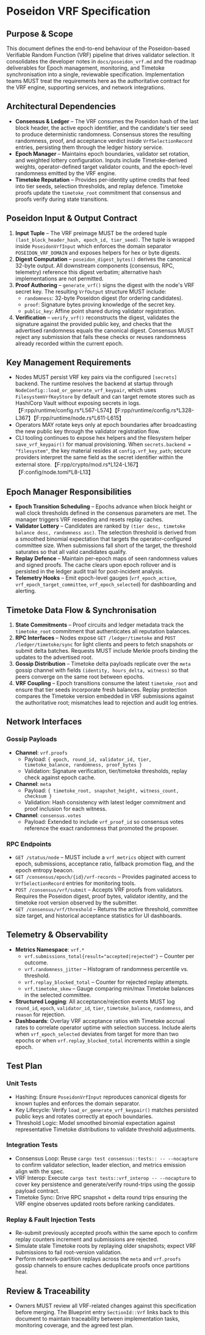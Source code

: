 # Poseidon VRF Specification

## Purpose & Scope
This document defines the end-to-end behaviour of the Poseidon-based Verifiable
Random Function (VRF) pipeline that drives validator selection. It consolidates
the developer notes in `docs/poseidon_vrf.md` and the roadmap deliverables for
Epoch management, monitoring, and Timetoke synchronisation into a single,
reviewable specification. Implementation teams MUST treat the requirements here
as the authoritative contract for the VRF engine, supporting services, and
network integrations.

## Architectural Dependencies
- **Consensus & Ledger** – The VRF consumes the Poseidon hash of the last block
  header, the active epoch identifier, and the candidate's tier seed to produce
  deterministic randomness. Consensus stores the resulting randomness, proof,
  and acceptance verdict inside `VrfSelectionRecord` entries, persisting them
  through the ledger history service.
- **Epoch Manager** – Maintains epoch boundaries, validator set rotation, and
  weighted lottery configuration. Inputs include Timetoke-derived weights,
  operator-defined target validator counts, and the epoch-level randomness
  emitted by the VRF engine.
- **Timetoke Reputation** – Provides per-identity uptime credits that feed into
  tier seeds, selection thresholds, and replay defence. Timetoke proofs update
  the `timetoke_root` commitment that consensus and proofs verify during state
  transitions.

## Poseidon Input & Output Contract
1. **Input Tuple** – The VRF preimage MUST be the ordered tuple
   `(last_block_header_hash, epoch_id, tier_seed)`. The tuple is wrapped inside
   `PoseidonVrfInput` which enforces the domain separator `POSEIDON_VRF_DOMAIN`
   and exposes helpers for hex or byte digests.
2. **Digest Computation** – `poseidon_digest_bytes()` derives the canonical
   32-byte output. All downstream components (consensus, RPC, telemetry)
   reference this digest verbatim; alternative hash implementations are not
   permitted.
3. **Proof Authoring** – `generate_vrf()` signs the digest with the node's VRF
   secret key. The resulting `VrfOutput` structure MUST include:
   - `randomness`: 32-byte Poseidon digest (for ordering candidates).
   - `proof`: Signature bytes proving knowledge of the secret key.
   - `public_key`: Affine point shared during validator registration.
4. **Verification** – `verify_vrf()` reconstructs the digest, validates the
   signature against the provided public key, and checks that the advertised
   randomness equals the canonical digest. Consensus MUST reject any submission
   that fails these checks or reuses randomness already recorded within the
   current epoch.

## Key Management Requirements
- Nodes MUST persist VRF key pairs via the configured `[secrets]` backend. The
  runtime resolves the backend at startup through
  `NodeConfig::load_or_generate_vrf_keypair`, which uses
  `FilesystemVrfKeyStore` by default and can target remote stores such as
  HashiCorp Vault without exposing secrets in logs.【F:rpp/runtime/config.rs†L567-L574】【F:rpp/runtime/config.rs†L328-L367】【F:rpp/runtime/node.rs†L611-L615】
- Operators MAY rotate keys only at epoch boundaries after broadcasting the new
  public key through the validator registration flow.
- CLI tooling continues to expose hex helpers and the filesystem helper
  `save_vrf_keypair()` for manual provisioning. When `secrets.backend =
  "filesystem"`, the key material resides at `config.vrf_key_path`; secure
  providers interpret the same field as the secret identifier within the
  external store.【F:rpp/crypto/mod.rs†L124-L167】【F:config/node.toml†L8-L13】

## Epoch Manager Responsibilities
- **Epoch Transition Scheduling** – Epochs advance when block height or wall
  clock thresholds defined in the consensus parameters are met. The manager
  triggers VRF reseeding and resets replay caches.
- **Validator Lottery** – Candidates are ranked by `(tier desc, timetoke balance
  desc, randomness asc)`. The selection threshold is derived from a smoothed
  binomial expectation that targets the operator-configured committee size.
  When submissions fall short of the target, the threshold saturates so that all
  valid candidates qualify.
- **Replay Defence** – Maintain per-epoch maps of seen randomness values and
  signed proofs. The cache clears upon epoch rollover and is persisted in the
  ledger audit trail for post-incident analysis.
- **Telemetry Hooks** – Emit epoch-level gauges (`vrf_epoch_active`,
  `vrf_epoch_target_committee`, `vrf_epoch_selected`) for dashboarding and
  alerting.

## Timetoke Data Flow & Synchronisation
1. **State Commitments** – Proof circuits and ledger metadata track the
   `timetoke_root` commitment that authenticates all reputation balances.
2. **RPC Interfaces** – Nodes expose `GET /ledger/timetoke` and
   `POST /ledger/timetoke/sync` for light clients and peers to fetch snapshots
   or submit delta batches. Requests MUST include Merkle proofs binding the
   updates to the advertised root.
3. **Gossip Distribution** – Timetoke delta payloads replicate over the
   `meta` gossip channel with fields `(identity, hours_delta, witness)` so that
  peers converge on the same root between epochs.
4. **VRF Coupling** – Epoch transitions consume the latest `timetoke_root` and
   ensure that tier seeds incorporate fresh balances. Replay protection compares
   the Timetoke version embedded in VRF submissions against the authoritative
   root; mismatches lead to rejection and audit log entries.

## Network Interfaces
### Gossip Payloads
- **Channel**: `vrf.proofs`
  - Payload: `{ epoch, round_id, validator_id, tier, timetoke_balance,
    randomness, proof_bytes }`
  - Validation: Signature verification, tier/timetoke thresholds, replay check
    against epoch cache.
- **Channel**: `meta`
  - Payload: `{ timetoke_root, snapshot_height, witness_count, checksum }`
  - Validation: Hash consistency with latest ledger commitment and proof
    inclusion for each witness.
- **Channel**: `consensus.votes`
  - Payload: Extended to include `vrf_proof_id` so consensus votes reference the
    exact randomness that promoted the proposer.

### RPC Endpoints
- `GET /status/node` – MUST include a `vrf_metrics` object with current epoch,
  submissions, acceptance ratio, fallback promotion flag, and the epoch entropy
  beacon.
- `GET /consensus/epoch/{id}/vrf-records` – Provides paginated access to
  `VrfSelectionRecord` entries for monitoring tools.
- `POST /consensus/vrf/submit` – Accepts VRF proofs from validators. Requires
  the Poseidon digest, proof bytes, validator identity, and the timetoke root
  version observed by the submitter.
- `GET /consensus/vrf/threshold` – Returns the active threshold, committee size
  target, and historical acceptance statistics for UI dashboards.

## Telemetry & Observability
- **Metrics Namespace**: `vrf.*`
  - `vrf.submissions_total{result="accepted|rejected"}` – Counter per outcome.
  - `vrf.randomness_jitter` – Histogram of randomness percentile vs. threshold.
  - `vrf.replay_blocked_total` – Counter for rejected replay attempts.
  - `vrf.timetoke_skew` – Gauge comparing min/max Timetoke balances in the
    selected committee.
- **Structured Logging**: All acceptance/rejection events MUST log `round_id`,
  `epoch`, `validator_id`, `tier`, `timetoke_balance`, `randomness`, and
  `reason` for rejection.
- **Dashboards**: Overlay VRF acceptance ratios with Timetoke accrual rates to
  correlate operator uptime with selection success. Include alerts when
  `vrf_epoch_selected` deviates from target for more than two epochs or when
  `vrf.replay_blocked_total` increments within a single epoch.

## Test Plan
### Unit Tests
- Hashing: Ensure `PoseidonVrfInput` reproduces canonical digests for known
  tuples and enforces the domain separator.
- Key Lifecycle: Verify `load_or_generate_vrf_keypair()` matches persisted
  public keys and rotates correctly at epoch boundaries.
- Threshold Logic: Model smoothed binomial expectation against representative
  Timetoke distributions to validate threshold adjustments.

### Integration Tests
- Consensus Loop: Reuse `cargo test consensus::tests:: -- --nocapture` to
  confirm validator selection, leader election, and metrics emission align with
  the spec.
- VRF Interop: Execute `cargo test tests::vrf_interop -- --nocapture` to cover
  key persistence and generate/verify round-trips using the gossip payload
  contract.
- Timetoke Sync: Drive RPC snapshot + delta round trips ensuring the VRF engine
  observes updated roots before ranking candidates.

### Replay & Fault Injection Tests
- Re-submit previously accepted proofs within the same epoch to confirm replay
  counters increment and submissions are rejected.
- Simulate stale Timetoke roots by replaying older snapshots; expect VRF
  submissions to fail root-version validation.
- Perform network-partition replays across the `meta` and `vrf.proofs` gossip
  channels to ensure caches deduplicate proofs once partitions heal.

## Review & Traceability
- Owners MUST review all VRF-related changes against this specification before
  merging. The Blueprint entry `SectionId::Vrf` links back to this document to
  maintain traceability between implementation tasks, monitoring coverage, and
  the agreed test plan.
